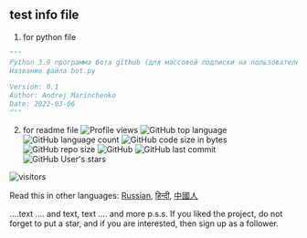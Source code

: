 ## test info file
1. for python file
```python
"""
Python 3.9 программа бота github (для массовой подписки на пользователей)
Название файла bot.py

Version: 0.1
Author: Andrej Marinchenko
Date: 2022-03-06
"""
```

2. for readme file
![Profile views](https://gpvc.arturio.dev/BEPb) 
![GitHub top language](https://img.shields.io/github/languages/top/BEPb/first-contributions)
![GitHub language count](https://img.shields.io/github/languages/count/BEPb/first-contributions)
![GitHub code size in bytes](https://img.shields.io/github/languages/code-size/BEPb/first-contributions)
![GitHub repo size](https://img.shields.io/github/repo-size/BEPb/first-contributions) 
![GitHub](https://img.shields.io/github/license/BEPb/first-contributions) 
![GitHub last commit](https://img.shields.io/github/last-commit/BEPb/first-contributions)
![GitHub User's stars](https://img.shields.io/github/stars/BEPb?style=social)
<p align="left">
<img src="https://visitor-badge.laobi.icu/badge?page_id=BEPb.github-contributions" alt="visitors"/>
</p>

Read this in other languages: [Russian](README.ru.md), [हिन्दी](README.hindi.md), [中國人](README.chinese.md)

....text
.... and text, text
.... and more
p.s.s. If you liked the project, do not forget to put a star, and if you are interested, then sign up as a follower.

